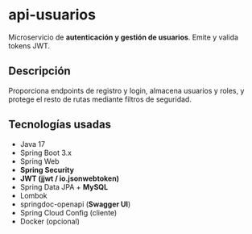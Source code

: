 # api-usuarios

Microservicio de **autenticación y gestión de usuarios**. Emite y valida tokens JWT.

## Descripción
Proporciona endpoints de registro y login, almacena usuarios y roles, y protege el resto de rutas mediante filtros de seguridad.

## Tecnologías usadas
- Java 17
- Spring Boot 3.x
- Spring Web
- **Spring Security**
- **JWT (jjwt / io.jsonwebtoken)**
- Spring Data JPA + **MySQL**
- Lombok
- springdoc-openapi (**Swagger UI**)
- Spring Cloud Config (cliente)
- Docker (opcional)
